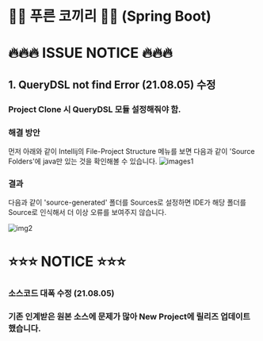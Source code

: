 # 🌲🌲 푸른 코끼리 🌲🌲 (Spring Boot)

# 🔥🔥🔥 ISSUE NOTICE 🔥🔥🔥
## 1. QueryDSL not find Error (21.08.05) 수정
### Project Clone 시 QueryDSL 모듈 설정해줘야 함.
### 해결 방안
먼저 아래와 같이 Intellij의 File-Project Structure 메뉴를 보면 다음과 같이 'Source Folders'에 java만 있는 것을 확인해볼 수 있습니다.
![images1](https://github.com/momentjin/study/raw/master/resource/image/querydsl%EC%9D%B8%EC%8B%9D%EB%AC%B8%EC%A0%9C1.png?raw=true)

### 결과

다음과 같이 'source-generated' 폴더를 Sources로 설정하면 IDE가 해당 폴더를 Source로 인식해서 더 이상 오류를 보여주지 않습니다.

![img2](https://github.com/momentjin/study/raw/master/resource/image/querydsl%EC%9D%B8%EC%8B%9D%EB%AC%B8%EC%A0%9C2.png?raw=true)

# ⭐️⭐️⭐️ NOTICE ⭐️⭐️⭐️
### 소스코드 대폭 수정 (21.08.05)
### 기존 인계받은 원본 소스에 문제가 많아 New Project에 릴리즈 업데이트 했습니다.
